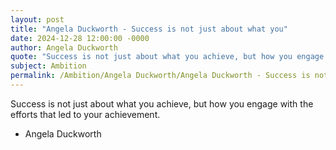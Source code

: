 ```yaml
---
layout: post
title: "Angela Duckworth - Success is not just about what you"
date: 2024-12-28 12:00:00 -0000
author: Angela Duckworth
quote: "Success is not just about what you achieve, but how you engage with the efforts that led to your achievement."
subject: Ambition
permalink: /Ambition/Angela Duckworth/Angela Duckworth - Success is not just about what you
---
```


Success is not just about what you achieve, but how you engage with the efforts that led to your achievement.

- Angela Duckworth
